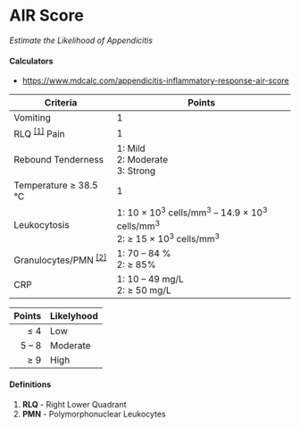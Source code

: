 # AIR Score

_Estimate the Likelihood of Appendicitis_

#### Calculators

- https://www.mdcalc.com/appendicitis-inflammatory-response-air-score

| Criteria | Points |
| --- | --- |
| Vomiting | 1 |
| RLQ <sup>[[1]](#Definitions)</sup> Pain | 1 |
| Rebound Tenderness | 1: Mild<br>2: Moderate<br>3: Strong |
| Temperature ≥ 38.5 °C | 1 |
| Leukocytosis | 1: 10 × 10<sup>3</sup> cells/mm<sup>3</sup> – 14.9  × 10<sup>3</sup> cells/mm<sup>3</sup><br>2: ≥ 15  × 10<sup>3</sup> cells/mm<sup>3</sup>
| Granulocytes/PMN <sup>[[2]](#Definitions)</sup> | 1: 70 – 84 %<br>2: ≥ 85%
| CRP | 1: 10 – 49 mg/L<br>2: ≥ 50 mg/L

| Points | Likelyhood |
| ---: | --- |
| ≤ 4 | Low |
| 5 – 8 | Moderate |
| ≥ 9 | High |

#### Definitions

1. __RLQ__ - Right Lower Quadrant
2. __PMN__ - Polymorphonuclear Leukocytes
